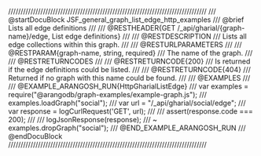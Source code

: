 ////////////////////////////////////////////////////////////////////////////////
/// @startDocuBlock JSF_general_graph_list_edge_http_examples
/// @brief Lists all edge definitions
/// 
/// @RESTHEADER{GET /_api/gharial/{graph-name}/edge, List edge definitions}
/// 
/// @RESTDESCRIPTION
/// Lists all edge collections within this graph.
/// 
/// @RESTURLPARAMETERS
/// 
/// @RESTPARAM{graph-name, string, required}
/// The name of the graph.
/// 
/// @RESTRETURNCODES
/// 
/// @RESTRETURNCODE{200}
/// Is returned if the edge definitions could be listed.
/// 
/// @RESTRETURNCODE{404}
/// Returned if no graph with this name could be found.
/// 
/// @EXAMPLES
/// 
/// @EXAMPLE_ARANGOSH_RUN{HttpGharialListEdge}
///   var examples = require("@arangodb/graph-examples/example-graph.js");
///   examples.loadGraph("social");
///   var url = "/_api/gharial/social/edge";
///   var response = logCurlRequest('GET', url);
///
///   assert(response.code === 200);
///
///   logJsonResponse(response);
/// ~ examples.dropGraph("social");
/// @END_EXAMPLE_ARANGOSH_RUN
/// @endDocuBlock
////////////////////////////////////////////////////////////////////////////////